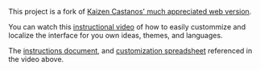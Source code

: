 This project is a fork of [Kaizen Castanos' much appreciated web version](https://github.com/kaizenc/FUNemployed-Web-Game).

You can watch this [instructional video](https://www.kaltura.com/index.php/extwidget/preview/partner_id/1038472/uiconf_id/44151201/entry_id/1_0glcnfes/embed/iframe?) of how to easily custommize and localize the interface for you own ideas, themes, and languages.

The [instructions document](https://docs.google.com/document/d/1SkY1oTLCxgFNce72_GtUJPIFdEn42u5xhFF4kCE8Nss/edit), and [customization spreadsheet](https://drive.google.com/file/d/16s48Z8v6YrnlQdFuS690cNGusYtPSAK3/view?usp=sharing) referenced in the video above.